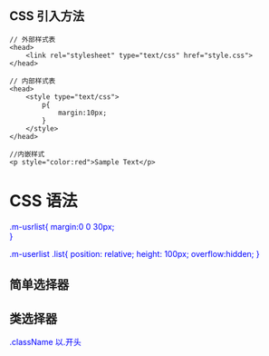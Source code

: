 ## CSS 引入方法
```
// 外部样式表
<head>
    <link rel="stylesheet" type="text/css" href="style.css">
</head>

// 内部样式表
<head>
    <style type="text/css">
        p{
            margin:10px;
        }
    </style>
</head>

//内嵌样式
<p style="color:red">Sample Text</p>
```

# CSS 语法

.m-usrlist{
    margin:0 0 30px;   
}


.m-userlist .list{
    position: relative;
    height: 100px;
    overflow:hidden;
}

## 简单选择器
<style type="text/css">
    p{
        color:blue;
    }
</style>

## 类选择器

.className 以.开头

<style type="text/css">
    p{
        color: blue;
    }
    .special{
        color: orange;
    }
    .blod{
        font-weight:bold;
    }


## id 选择器
# idName 以# 开头且只能出现一次， .className相同
<div>
    <p id="special">Sample Pargraph</p>
</div>

<style type="text/css">
    #special{
        color:red;
    }
</special>

## 通配符选择器


